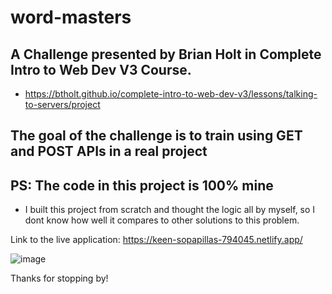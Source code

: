 # word-masters
## A Challenge presented by Brian Holt in Complete Intro to Web Dev V3 Course.

- https://btholt.github.io/complete-intro-to-web-dev-v3/lessons/talking-to-servers/project

## The goal of the challenge is to train using GET and POST APIs in a real project

## PS: The code in this project is 100% mine
- I built this project from scratch and thought the logic all by myself, so I dont know how well it compares to other solutions to this problem.

Link to the live application:
https://keen-sopapillas-794045.netlify.app/

![image]('screenshot.png')

Thanks for stopping by!

